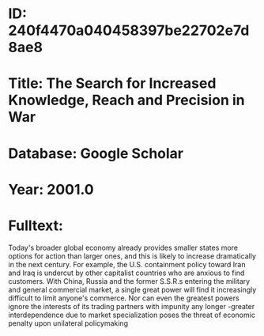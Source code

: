 # ID: 240f4470a040458397be22702e7d8ae8
# Title: The Search for Increased Knowledge, Reach and Precision in War
# Database: Google Scholar
# Year: 2001.0
# Fulltext:
Today's broader global economy already provides smaller states more options for action than larger ones, and this is likely to increase dramatically in the next century.
For example, the U.S. containment policy toward Iran and Iraq is undercut by other capitalist countries who are anxious to find customers.
With China, Russia and the former S.S.R.s entering the military and general commercial market, a single great power will find it increasingly difficult to limit anyone's commerce.
Nor can even the greatest powers ignore the interests of its trading partners with impunity any longer -greater interdependence due to market specialization poses the threat of economic penalty upon unilateral policymaking